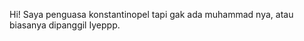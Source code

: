 Hi! Saya penguasa konstantinopel tapi gak ada muhammad nya, atau biasanya dipanggil Iyeppp.


<!---
iyeppp/iyeppp is a ✨ special ✨ repository because its `README.md` (this file) appears on your GitHub profile.
You can click the Preview link to take a look at your changes.
--->
